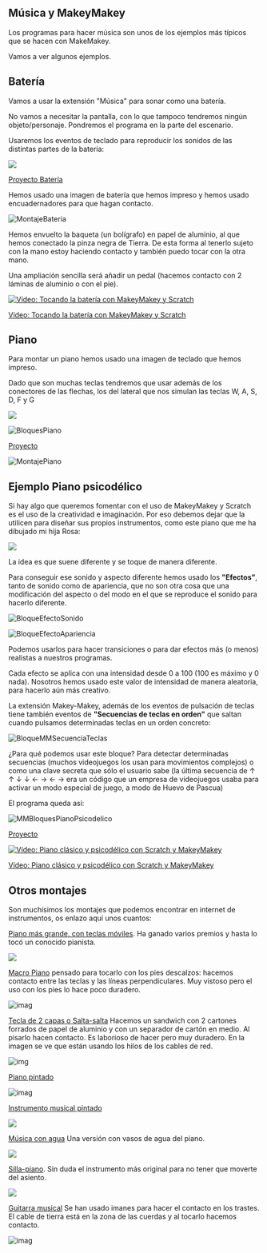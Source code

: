 ## Música y MakeyMakey

Los programas para hacer música son unos de los ejemplos más típicos que se hacen con MakeMakey.

Vamos a ver algunos ejemplos.

## Batería

Vamos a usar la extensión "Música" para sonar como una batería.

No vamos a necesitar la pantalla, con lo que tampoco tendremos ningún objeto/personaje. Pondremos el programa en la parte del escenario.

Usaremos los eventos de teclado para reproducir los sonidos de las distintas partes de la batería:

![](./images/MMBateria.png)

[Proyecto Batería](https://scratch.mit.edu/projects/401021028/)

Hemos usado una imagen de batería que hemos impreso y hemos usado encuadernadores para que hagan contacto.


![MontajeBateria](./images/MontajeBateria.png)

Hemos envuelto la baqueta (un bolígrafo) en papel de aluminio, al que hemos conectado la pinza negra de Tierra. De esta forma al tenerlo sujeto con la mano estoy haciendo contacto y también puedo tocar con la otra mano.

Una ampliación sencilla será añadir un pedal (hacemos contacto con 2 láminas de aluminio o con el pie).

[![Vídeo: Tocando la batería con MakeyMakey y Scratch](https://img.youtube.com/vi/WHG7o5EjoTY/0.jpg)](https://youtu.be/WHG7o5EjoTY)


[Vídeo: Tocando la batería con MakeyMakey y Scratch](https://youtu.be/WHG7o5EjoTY)



## Piano

Para montar un piano hemos usado una imagen de teclado que hemos impreso.

Dado que son muchas teclas tendremos que usar además de los conectores de las flechas, los del lateral que nos simulan las teclas W, A, S, D, F y G

![](./images/piano-307653_960_720.webp)



![BloquesPiano](./images/BloquesPiano.png)

[Proyecto](https://scratch.mit.edu/projects/401028271/)

![MontajePiano](./images/MontajePiano.png)

## Ejemplo Piano psicodélico

Si hay algo que queremos fomentar con el uso de MakeyMakey y Scratch es el uso de la creatividad e imaginación. Por eso debemos dejar que la utilicen para diseñar sus propios instrumentos, como este piano que me ha dibujado mi hija Rosa:

![](./images/Pianopsicodelico.jpg)

La idea es que suene diferente y se toque de manera diferente.

Para conseguir ese sonido y aspecto diferente hemos usado los **"Efectos"**, tanto de sonido como de apariencia, que no son otra cosa que una modificación del aspecto o del modo en el que se reproduce el sonido para hacerlo diferente.

![BloqueEfectoSonido](./images/BloqueEfectoSonido.png)

![BloqueEfectoApariencia](./images/BloqueEfectoApariencia.png)

Podemos usarlos para hacer transiciones o para dar efectos más (o menos) realistas a nuestros programas.

Cada efecto se aplica con una intensidad desde 0 a 100 (100 es máximo y 0 nada). Nosotros hemos usado este valor de intensidad de manera aleatoria, para hacerlo aún más creativo.

La extensión Makey-Makey, además de los eventos de pulsación de teclas tiene también eventos de **"Secuencias de teclas en orden"** que saltan cuando pulsamos determinadas teclas en un orden concreto:

![BloqueMMSecuenciaTeclas](./images/BloqueMMSecuenciaTeclas.png)

¿Para qué podemos usar este bloque? Para detectar determinadas secuencias (muchos videojuegos los usan para movimientos complejos) o como una clave secreta que sólo el usuario sabe (la última secuencia de ↑  ↑  ↓  ↓  ←  →  ← → era un código que un empresa de videojuegos usaba para activar un modo especial de juego, a modo de Huevo de Pascua)

El programa queda así:

![MMBloquesPianoPsicodelico](./images/MMBloquesPianoPsicodelico.png)

[Proyecto](https://scratch.mit.edu/projects/400209476)

[![Vídeo: Piano clásico y psicodélico con Scratch y MakeyMakey](https://img.youtube.com/vi/5UY0iAJ3UWY/0.jpg)](https://youtu.be/5UY0iAJ3UWY)


[Vídeo: Piano clásico y psicodélico con Scratch y MakeyMakey](https://youtu.be/5UY0iAJ3UWY)

## Otros montajes

Son muchísimos los montajes que podemos encontrar en internet de instrumentos, os enlazo aquí unos cuantos:


[Piano más grande, con teclas móviles](https://www.instructables.com/id/Educational-Makey-Makey-Piano/). Ha ganado varios premios y hasta lo tocó un conocido pianista.

![](https://content.instructables.com/FXV/C0RD/K76EGJEB/FXVC0RDK76EGJEB.LARGE.jpg?auto=webp&frame=1&width=336&height=1024&fit=bounds    )

[Macro Piano](https://makeymakey.com/blogs/how-to-instructions/oversized-and-portable-floor-piano) pensado para tocarlo con los pies descalzos: hacemos contacto entre las teclas y las líneas perpendiculares. Muy vistoso pero el uso con los pies lo hace poco duradero.

![imag](https://cdn.shopify.com/s/files/1/0162/8612/files/2046_stepthree2_large.png?v=1558554579)

[Tecla de 2 capas o Salta-salta](https://makeymakey.com/blogs/how-to-instructions/makey-makey-run-and-jump-game-pad) Hacemos un sandwich con 2 cartones forrados de papel de aluminio y con un separador de cartón en medio. Al pisarlo hacen contacto. Es laborioso de hacer pero muy duradero. En la imagen se ve que están usando los hilos de los cables de red.

![img](https://cdn.shopify.com/s/files/1/0162/8612/files/283_StepSix_large.png?v=1558473420)

[Piano pintado](https://www.instructables.com/id/Graphite-Piano-Keyboard-with-MaKey-MaKey-and-Scrat/)

![imag](https://cdn.instructables.com/F70/3UKZ/I6NI55CA/F703UKZI6NI55CA.LARGE.jpg?auto=webp&frame=1&width=1024&height=1024&fit=bounds)

[Instrumento musical pintado](https://makeymakey.com/blogs/how-to-instructions/lesson-four-draw-a-playable-instrument)

![](https://cdn.shopify.com/s/files/1/0162/8612/files/Image_from_iOS_3_1024x1024.jpg?v=1567643521)


[Música con agua](https://makeymakey.com/blogs/how-to-instructions/musical-water-with-soundplant) Una versión con vasos de agua del piano.

![](https://cdn.shopify.com/s/files/1/0162/8612/articles/musical_water_main-01_1400x.png?v=1563223957)

[Silla-piano](https://makeymakey.com/blogs/how-to-instructions/piano-chair). Sin duda el instrumento más original para no tener que moverte del asiento.

![](https://cdn.shopify.com/s/files/1/0162/8612/files/2094_StepOne1_large.png?v=1558624704)


[Guitarra musical](https://makeymakey.com/blogs/how-to-instructions/creating-a-guitar-in-scratch-or-soundplant) Se han usado imanes para hacer el contacto en los trastes. El cable de tierra está en la zona de las cuerdas y al tocarlo hacemos contacto.

![imag](https://cdn.shopify.com/s/files/1/0162/8612/files/1484-StepFive_large.png?v=1558551537)
